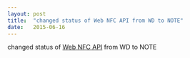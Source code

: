 ```yaml
---
layout: post
title:  "changed status of Web NFC API from WD to NOTE"
date:   2015-06-16
---
```


changed status of [Web NFC API](http://www.w3.org/TR/nfc/) from WD to NOTE

